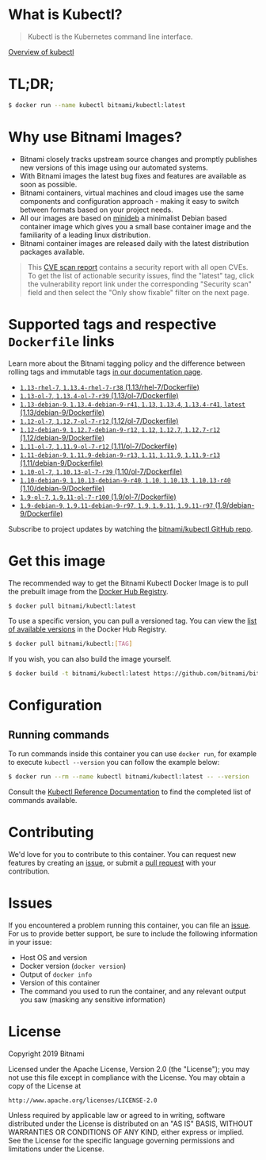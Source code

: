 
# What is Kubectl?

> Kubectl is the Kubernetes command line interface.

[Overview of kubectl](https://kubernetes.io/docs/reference/kubectl/overview/)

# TL;DR;

```bash
$ docker run --name kubectl bitnami/kubectl:latest
```

# Why use Bitnami Images?

* Bitnami closely tracks upstream source changes and promptly publishes new versions of this image using our automated systems.
* With Bitnami images the latest bug fixes and features are available as soon as possible.
* Bitnami containers, virtual machines and cloud images use the same components and configuration approach - making it easy to switch between formats based on your project needs.
* All our images are based on [minideb](https://github.com/bitnami/minideb) a minimalist Debian based container image which gives you a small base container image and the familiarity of a leading linux distribution.
* Bitnami container images are released daily with the latest distribution packages available.


> This [CVE scan report](https://quay.io/repository/bitnami/kubectl?tab=tags) contains a security report with all open CVEs. To get the list of actionable security issues, find the "latest" tag, click the vulnerability report link under the corresponding "Security scan" field and then select the "Only show fixable" filter on the next page.

# Supported tags and respective `Dockerfile` links

Learn more about the Bitnami tagging policy and the difference between rolling tags and immutable tags [in our documentation page](https://docs.bitnami.com/containers/how-to/understand-rolling-tags-containers/).


* [`1.13-rhel-7`, `1.13.4-rhel-7-r38` (1.13/rhel-7/Dockerfile)](https://github.com/bitnami/bitnami-docker-kubectl/blob/1.13.4-rhel-7-r38/1.13/rhel-7/Dockerfile)
* [`1.13-ol-7`, `1.13.4-ol-7-r39` (1.13/ol-7/Dockerfile)](https://github.com/bitnami/bitnami-docker-kubectl/blob/1.13.4-ol-7-r39/1.13/ol-7/Dockerfile)
* [`1.13-debian-9`, `1.13.4-debian-9-r41`, `1.13`, `1.13.4`, `1.13.4-r41`, `latest` (1.13/debian-9/Dockerfile)](https://github.com/bitnami/bitnami-docker-kubectl/blob/1.13.4-debian-9-r41/1.13/debian-9/Dockerfile)
* [`1.12-ol-7`, `1.12.7-ol-7-r12` (1.12/ol-7/Dockerfile)](https://github.com/bitnami/bitnami-docker-kubectl/blob/1.12.7-ol-7-r12/1.12/ol-7/Dockerfile)
* [`1.12-debian-9`, `1.12.7-debian-9-r12`, `1.12`, `1.12.7`, `1.12.7-r12` (1.12/debian-9/Dockerfile)](https://github.com/bitnami/bitnami-docker-kubectl/blob/1.12.7-debian-9-r12/1.12/debian-9/Dockerfile)
* [`1.11-ol-7`, `1.11.9-ol-7-r12` (1.11/ol-7/Dockerfile)](https://github.com/bitnami/bitnami-docker-kubectl/blob/1.11.9-ol-7-r12/1.11/ol-7/Dockerfile)
* [`1.11-debian-9`, `1.11.9-debian-9-r13`, `1.11`, `1.11.9`, `1.11.9-r13` (1.11/debian-9/Dockerfile)](https://github.com/bitnami/bitnami-docker-kubectl/blob/1.11.9-debian-9-r13/1.11/debian-9/Dockerfile)
* [`1.10-ol-7`, `1.10.13-ol-7-r39` (1.10/ol-7/Dockerfile)](https://github.com/bitnami/bitnami-docker-kubectl/blob/1.10.13-ol-7-r39/1.10/ol-7/Dockerfile)
* [`1.10-debian-9`, `1.10.13-debian-9-r40`, `1.10`, `1.10.13`, `1.10.13-r40` (1.10/debian-9/Dockerfile)](https://github.com/bitnami/bitnami-docker-kubectl/blob/1.10.13-debian-9-r40/1.10/debian-9/Dockerfile)
* [`1.9-ol-7`, `1.9.11-ol-7-r100` (1.9/ol-7/Dockerfile)](https://github.com/bitnami/bitnami-docker-kubectl/blob/1.9.11-ol-7-r100/1.9/ol-7/Dockerfile)
* [`1.9-debian-9`, `1.9.11-debian-9-r97`, `1.9`, `1.9.11`, `1.9.11-r97` (1.9/debian-9/Dockerfile)](https://github.com/bitnami/bitnami-docker-kubectl/blob/1.9.11-debian-9-r97/1.9/debian-9/Dockerfile)

Subscribe to project updates by watching the [bitnami/kubectl GitHub repo](https://github.com/bitnami/bitnami-docker-kubectl).

# Get this image

The recommended way to get the Bitnami Kubectl Docker Image is to pull the prebuilt image from the [Docker Hub Registry](https://hub.docker.com/r/bitnami/kubectl).

```bash
$ docker pull bitnami/kubectl:latest
```

To use a specific version, you can pull a versioned tag. You can view the [list of available versions](https://hub.docker.com/r/bitnami/kubectl/tags/) in the Docker Hub Registry.

```bash
$ docker pull bitnami/kubectl:[TAG]
```

If you wish, you can also build the image yourself.

```bash
$ docker build -t bitnami/kubectl:latest https://github.com/bitnami/bitnami-docker-kubectl.git
```

# Configuration

## Running commands

To run commands inside this container you can use `docker run`, for example to execute `kubectl --version` you can follow the example below:

```bash
$ docker run --rm --name kubectl bitnami/kubectl:latest -- --version
```

Consult the [Kubectl Reference Documentation](https://kubernetes.io/docs/reference/generated/kubectl/kubectl-commands) to find the completed list of commands available.

# Contributing

We'd love for you to contribute to this container. You can request new features by creating an [issue](https://github.com/bitnami/bitnami-docker-kubectl/issues), or submit a [pull request](https://github.com/bitnami/bitnami-docker-kubectl/pulls) with your contribution.

# Issues

If you encountered a problem running this container, you can file an [issue](https://github.com/bitnami/bitnami-docker-kubectl/issues). For us to provide better support, be sure to include the following information in your issue:

- Host OS and version
- Docker version (`docker version`)
- Output of `docker info`
- Version of this container
- The command you used to run the container, and any relevant output you saw (masking any sensitive information)

# License

Copyright 2019 Bitnami

Licensed under the Apache License, Version 2.0 (the "License");
you may not use this file except in compliance with the License.
You may obtain a copy of the License at

    http://www.apache.org/licenses/LICENSE-2.0

Unless required by applicable law or agreed to in writing, software
distributed under the License is distributed on an "AS IS" BASIS,
WITHOUT WARRANTIES OR CONDITIONS OF ANY KIND, either express or implied.
See the License for the specific language governing permissions and
limitations under the License.
